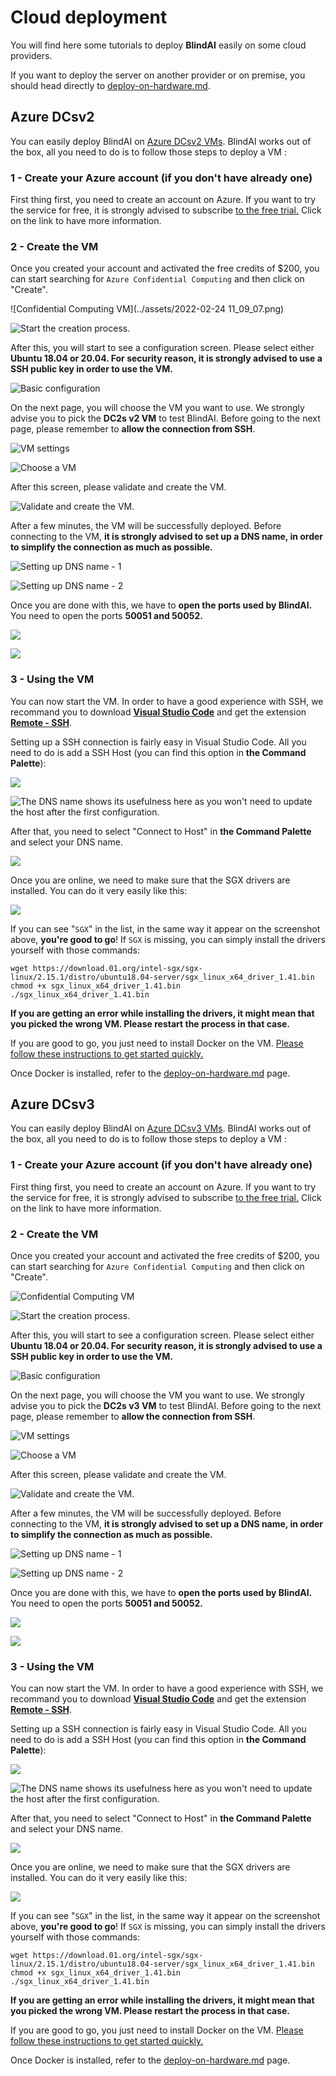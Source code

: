 # Cloud deployment

You will find here some tutorials to deploy **BlindAI** easily on some cloud providers.

If you want to deploy the server on another provider or on premise, you should head directly to [deploy-on-hardware.md](deploy-on-hardware.md "mention").

## Azure DCsv2

You can easily deploy BlindAI on [Azure DCsv2 VMs](https://docs.microsoft.com/en-us/azure/virtual-machines/dcv2-series). BlindAI works out of the box, all you need to do is to follow those steps to deploy a VM :&#x20;

### 1 - Create your Azure account (if you don't have already one)

First thing first, you need to create an account on Azure. If you want to try the service for free, it is strongly advised to subscribe [to the free trial.](https://azure.microsoft.com/en-us/free/) Click on the link to have more information.

### 2 - Create the VM

Once you created your account and activated the free credits of $200, you can start searching for `Azure Confidential Computing` and then click on "Create".

![Confidential Computing VM](../assets/2022-02-24 11_09_07.png)

![Start the creation process.](<../assets/2022-02-24 11_09_26.png>)

After this, you will start to see a configuration screen. Please select either **Ubuntu 18.04 or 20.04. For security reason, it is strongly advised to use a SSH public key in order to use the VM.**

![Basic configuration](<../assets/2022-02-24 11_57_19.png>)

On the next page, you will choose the VM you want to use. We strongly advise you to pick the **DC2s v2 VM** to test BlindAI. Before going to the next page, please remember to **allow the connection from SSH**.

![VM settings](<../assets/2022-02-24 11_12_05.png>)

![Choose a VM](<../assets/2022-02-24 11_10_20.png>)

After this screen, please validate and create the VM.

![Validate and create the VM.](<../assets/2022-02-24 11_13_40-2.png>)

After a few minutes, the VM will be successfully deployed. Before connecting to the VM, **it is strongly advised to set up a DNS name, in order to simplify the connection as much as possible.**

![Setting up DNS name - 1](<../assets/2022-02-24 12_09_56.png>)

![Setting up DNS name - 2](<../assets/2022-02-24 12_07_22.png>)

Once you are done with this, we have to **open the ports used by BlindAI.** You need to open the ports **50051 and 50052.**

![](../assets/image.png)

![](<../assets/image (1).png>)

### 3 - Using the VM

You can now start the VM. In order to have a good experience with SSH, we recommand you to download [**Visual Studio Code**](https://code.visualstudio.com/) and get the extension [**Remote - SSH**](https://marketplace.visualstudio.com/items?itemName=ms-vscode-remote.remote-ssh).

Setting up a SSH connection is fairly easy in Visual Studio Code. All you need to do is add a SSH Host (you can find this option in **the Command Palette**):&#x20;

![](<../assets/2022-02-24 12_15_41.png>)

![The DNS name shows its usefulness here as you won't need to update the host after the first configuration.](<../assets/2022-02-24 12_15_35.png>)

After that, you need to select "Connect to Host" in **the Command Palette** and select your DNS name.

![](<../assets/2022-02-24 12_53_38.png>)

Once you are online, we need to make sure that the SGX drivers are installed. You can do it very easily like this:&#x20;

![](<../assets/2022-02-24 12_17_25.png>)

If you can see "`SGX`" in the list, in the same way it appear on the screenshot above, **you're good to go**! If `SGX` is missing, you can simply install the drivers yourself with those commands:&#x20;

```
wget https://download.01.org/intel-sgx/sgx-linux/2.15.1/distro/ubuntu18.04-server/sgx_linux_x64_driver_1.41.bin
chmod +x sgx_linux_x64_driver_1.41.bin
./sgx_linux_x64_driver_1.41.bin
```

**If you are getting an error while installing the drivers, it might mean that you picked the wrong VM. Please restart the process in that case.**

If you are good to go, you just need to install Docker on the VM. [Please follow these instructions to get started quickly. ](https://docs.docker.com/engine/install/ubuntu/#install-using-the-repository)

Once Docker is installed, refer to the [deploy-on-hardware.md](deploy-on-hardware.md "mention") page.

## Azure DCsv3

You can easily deploy BlindAI on [Azure DCsv3 VMs](https://docs.microsoft.com/en-us/azure/virtual-machines/dcv3-series). BlindAI works out of the box, all you need to do is to follow those steps to deploy a VM :&#x20;

### 1 - Create your Azure account (if you don't have already one)

First thing first, you need to create an account on Azure. If you want to try the service for free, it is strongly advised to subscribe [to the free trial.](https://azure.microsoft.com/en-us/free/) Click on the link to have more information.

### 2 - Create the VM

Once you created your account and activated the free credits of $200, you can start searching for `Azure Confidential Computing` and then click on "Create".

![Confidential Computing VM](<../assets/2022-02-24 11_09_07.png>)

![Start the creation process.](<../assets/2022-02-24 11_09_26.png>)

After this, you will start to see a configuration screen. Please select either **Ubuntu 18.04 or 20.04. For security reason, it is strongly advised to use a SSH public key in order to use the VM.**

![Basic configuration](<../assets/2022-02-24 11_57_19.png>)

On the next page, you will choose the VM you want to use. We strongly advise you to pick the **DC2s v3 VM** to test BlindAI. Before going to the next page, please remember to **allow the connection from SSH**.

![VM settings](<../assets/2022-02-24 11_12_12.png>)

![Choose a VM](<../assets/2022-02-24 11_10_26.png>)

After this screen, please validate and create the VM.

![Validate and create the VM.](<../assets/2022-03-02 16_41_19.png>)

After a few minutes, the VM will be successfully deployed. Before connecting to the VM, **it is strongly advised to set up a DNS name, in order to simplify the connection as much as possible.**

![Setting up DNS name - 1](<../assets/2022-03-02 16_38_31.png>)

![Setting up DNS name - 2](<../assets/2022-02-24 12_07_22.png>)

Once you are done with this, we have to **open the ports used by BlindAI.** You need to open the ports **50051 and 50052.**

![](../assets/image.png)

![](<../assets/image (1).png>)

### 3 - Using the VM

You can now start the VM. In order to have a good experience with SSH, we recommand you to download [**Visual Studio Code**](https://code.visualstudio.com/) and get the extension [**Remote - SSH**](https://marketplace.visualstudio.com/items?itemName=ms-vscode-remote.remote-ssh).

Setting up a SSH connection is fairly easy in Visual Studio Code. All you need to do is add a SSH Host (you can find this option in **the Command Palette**):&#x20;

![](<../assets/2022-02-24 12_15_41.png>)

![The DNS name shows its usefulness here as you won't need to update the host after the first configuration.](<../assets/2022-02-24 12_15_35.png>)

After that, you need to select "Connect to Host" in **the Command Palette** and select your DNS name.

![](<../assets/2022-02-24 12_53_38.png>)

Once you are online, we need to make sure that the SGX drivers are installed. You can do it very easily like this:&#x20;

![](<../assets/2022-02-24 12_17_25.png>)

If you can see "`SGX`" in the list, in the same way it appear on the screenshot above, **you're good to go**! If `SGX` is missing, you can simply install the drivers yourself with those commands:&#x20;

```
wget https://download.01.org/intel-sgx/sgx-linux/2.15.1/distro/ubuntu18.04-server/sgx_linux_x64_driver_1.41.bin
chmod +x sgx_linux_x64_driver_1.41.bin
./sgx_linux_x64_driver_1.41.bin
```

**If you are getting an error while installing the drivers, it might mean that you picked the wrong VM. Please restart the process in that case.**

If you are good to go, you just need to install Docker on the VM. [Please follow these instructions to get started quickly. ](https://docs.docker.com/engine/install/ubuntu/#install-using-the-repository)

Once Docker is installed, refer to the [deploy-on-hardware.md](deploy-on-hardware.md "mention") page.
